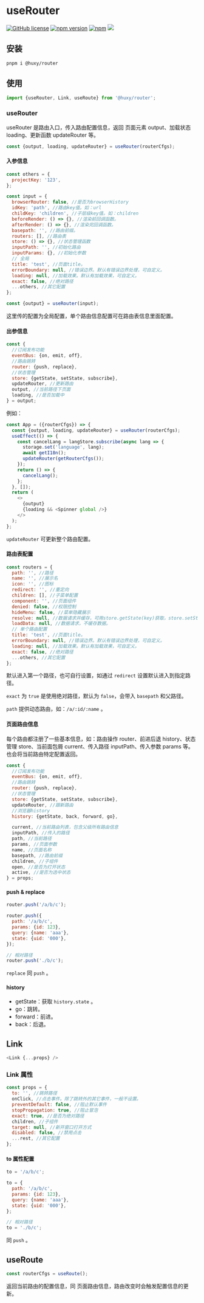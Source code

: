 # useRouter

[![GitHub license](https://img.shields.io/badge/license-MIT-blue.svg)](https://github.com/ahyiru/router/blob/develop/LICENSE)
[![npm version](https://img.shields.io/npm/v/@huxy/router.svg)](https://www.npmjs.com/package/@huxy/router)
[![npm](https://img.shields.io/npm/dt/@huxy/router)](https://www.npmjs.com/package/@huxy/router)
[![](https://img.shields.io/badge/blog-ihuxy-blue.svg)](http://ihuxy.com/)

## 安装

```
pnpm i @huxy/router

```

## 使用

```javascript
import {useRouter, Link, useRoute} from '@huxy/router';
```

### useRouter

useRouter 是路由入口，传入路由配置信息，返回 页面元素 output、加载状态 loading、更新函数 updateRouter 等。

```javascript
const {output, loading, updateRouter} = useRouter(routerCfgs);
```

#### 入参信息

```javascript
const others = {
  projectKey: '123',
};

const input = {
  browserRouter: false, //是否为browserHistory
  idKey: 'path', //路由key值。如：url
  childKey: 'children', //子层级key值。如：children
  beforeRender: () => {}, //渲染前回调函数。
  afterRender: () => {}, //渲染完回调函数。
  basepath: '', //路由前缀。
  routers: [], //路由表
  store: () => {}, //状态管理函数
  inputPath: '', //初始化路由
  inputParams: {}, //初始化参数
  // 全局
  title: 'test', //页面title。
  errorBoundary: null, //错误边界。默认有错误边界处理，可自定义。
  loading: null, //加载效果。默认有加载效果，可自定义。
  exact: false, //绝对路径
  ...others, //其它配置
};

const {output} = useRouter(input);
```

这里传的配置为全局配置，单个路由信息配置可在路由表信息里面配置。

#### 出参信息

```javascript
const {
  //订阅发布功能
  eventBus: {on, emit, off},
  //路由跳转
  router: {push, replace},
  //状态管理
  store: {getState, setState, subscribe},
  updateRouter, //更新路由
  output, //当前路径下页面
  loading, //是否加载中
} = output;
```

例如：

```javascript
const App = ({routerCfgs}) => {
  const {output, loading, updateRouter} = useRouter(routerCfgs);
  useEffect(() => {
    const cancelLang = langStore.subscribe(async lang => {
      storage.set('language', lang);
      await getI18n();
      updateRouter(getRouterCfgs());
    });
    return () => {
      cancelLang();
    };
  }, []);
  return (
    <>
      {output}
      {loading && <Spinner global />}
    </>
  );
};
```

`updateRouter` 可更新整个路由配置。

#### 路由表配置

```javascript
const routers = {
  path: '', //路径
  name: '', //展示名
  icon: '', //图标
  redirect: '', //重定向
  children: [], //子菜单配置
  component: '', //页面组件
  denied: false, //权限控制
  hideMenu: false, //菜单隐藏展示
  resolve: null, //数据请求并缓存，可用store.getState(key)获取，store.setState(state)更新。
  loadData: null, //数据请求，不缓存数据。
  // 单个路由配置
  title: 'test', //页面title。
  errorBoundary: null, //错误边界。默认有错误边界处理，可自定义。
  loading: null, //加载效果。默认有加载效果，可自定义。
  exact: false, //绝对路径
  ...others, //其它配置
};
```

默认进入第一个路径，也可自行设置，如通过 `redirect` 设置默认进入到指定路径。

`exact` 为 `true` 是使用绝对路径，默认为 `false`，会带入 `basepath` 和父路径。

`path` 提供动态路由，如：`/a/:id/:name` 。

#### 页面路由信息

每个路由都注册了一些基本信息，如：路由操作 router、前进后退 history、状态管理 store、当前面包屑 current、传入路径 inputPath、传入参数 params 等。也会将当前路由特定配置返回。

```javascript
const {
  //订阅发布功能
  eventBus: {on, emit, off},
  //路由跳转
  router: {push, replace},
  //状态管理
  store: {getState, setState, subscribe},
  updateRouter, //跟新路由
  //浏览器history
  history: {getState, back, forward, go},

  current, //当前路由列表，包含父级所有路由信息
  inputPath, //传入的路径
  path, //当前路径
  params, //页面参数
  name, //页面名称
  basepath, //路由前缀
  children, //子组件
  open, //是否为打开状态
  active, //是否为选中状态
} = props;
```

#### push & replace

```javascript
router.push('/a/b/c');

router.push({
  path: '/a/b/c',
  params: {id: 123},
  query: {name: 'aaa'},
  state: {uid: '000'},
});

// 相对路径
router.push('./b/c');
```

`replace` 同 `push` 。

#### history

- getState：获取 `history.state` 。
- go：跳转。
- forward：前进。
- back：后退。

## Link

```javascript
<Link {...props} />
```

### Link 属性

```javascript
const props = {
  to: '', //跳转路径
  onClick, //点击事件。除了跳转外的其它事件，一般不设置。
  preventDefault: false, //阻止默认事件
  stopPropagation: true, //阻止冒泡
  exact: true, //是否为绝对路径
  children, //子组件
  target: null, //新开窗口打开方式
  disabled: false, //禁用点击
  ...rest, //其它配置
};
```

#### to 属性配置

```javascript
to = '/a/b/c';

to = {
  path: '/a/b/c',
  params: {id: 123},
  query: {name: 'aaa'},
  state: {uid: '000'},
};

// 相对路径
to = './b/c';
```

同 `push` 。

## useRoute

```javascript
const routerCfgs = useRoute();
```

返回当前路由的配置信息，同 页面路由信息，路由改变时会触发配置信息的更新。
